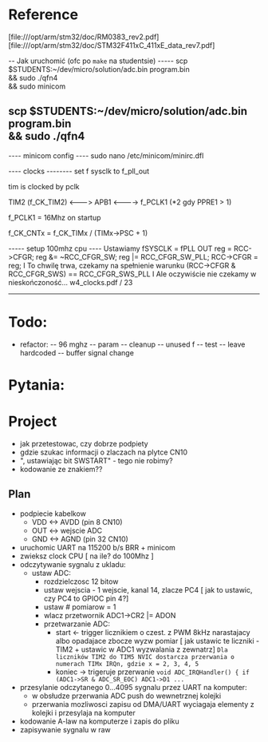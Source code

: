 # Reference 
[file:///opt/arm/stm32/doc/RM0383_rev2.pdf]
[file:///opt/arm/stm32/doc/STM32F411xC_411xE_data_rev7.pdf]

-- Jak uruchomić (ofc po `make` na studentsie) -----
scp $STUDENTS:~/dev/micro/solution/adc.bin program.bin \
&& sudo ./qfn4 \
&& sudo minicom

scp $STUDENTS:~/dev/micro/solution/adc.bin program.bin \
&& sudo ./qfn4
----------------------

---- minicom config ---- 
sudo nano /etc/minicom/minirc.dfl

---- clocks --------
set f sysclk to f_pll_out

tim is clocked by pclk

TIM2 (f_CK_TIM2) <---> APB1 <----> f_PCLK1 (*2 gdy PPRE1 > 1)

f_PCLK1 = 16Mhz on startup

f_CK_CNTx = f_CK_TIMx / (TIMx->PSC + 1) 


----- setup 100mhz cpu ----
Ustawiamy fSYSCLK = fPLL OUT
reg = RCC->CFGR;
reg &= ~RCC_CFGR_SW;
reg |= RCC_CFGR_SW_PLL;
RCC->CFGR = reg;
I To chwilę trwa, czekamy na spełnienie warunku
(RCC->CFGR & RCC_CFGR_SWS) == RCC_CFGR_SWS_PLL
I Ale oczywiście nie czekamy w nieskończoność... 
w4_clocks.pdf / 23


----------------------------

# Todo: 
- refactor: 
-- 96 mghz
-- param 
-- cleanup 
-- unused f
-- test
-- leave hardcoded
-- buffer signal change

# Pytania: 



# Project 
- jak przetestowac, czy dobrze podpiety
- gdzie szukac informacji o zlaczach na plytce CN10
- ", ustawiając bit SWSTART" - tego nie robimy? 
- kodowanie ze znakiem?? 

## Plan 
- podpiecie kabelkow
    - VDD <-> AVDD (pin 8 CN10)
    - OUT <-> wejscie ADC
    - GND <-> AGND (pin 32 CN10)
- uruchomic UART na 115200 b/s BRR + minicom
- zwieksz clock CPU [ na ile? do 100Mhz ]
- odczytywanie sygnalu z ukladu:
    - ustaw ADC: 
        - rozdzielczosc 12 bitow 
        - ustaw wejscia - 1 wejscie, kanal 14, zlacze PC4 [ jak to ustawic, czy PC4 to GPIOC pin 4?] 
        - ustaw # pomiarow = 1
        - wlacz przetwornik ADC1->CR2 |= ADON
        - przetwarzanie ADC: 
            - start <- trigger licznikiem o czest. z PWM 8kHz narastajacy albo opadajace zbocze wyzw pomiar 
                       [ jak ustawic te liczniki - TIM2 + ustawic w ADC1 wyzwalania z zewnatrz]
                        `Dla liczników TIM2 do TIM5 NVIC dostarcza przerwania o numerach TIMx IRQn, gdzie x = 2, 3, 4, 5`
            - koniec -> trigeruje przerwanie `void ADC_IRQHandler() { if (ADC1->SR & ADC_SR_EOC) ADC1->D1 ... `
- przesylanie odczytanego 0...4095 sygnalu przez UART na komputer:
    - w obsłudze przerwania ADC push do wewnetrznej kolejki
    - przerwania mozliwosci zapisu od DMA/UART wyciagaja elementy z kolejki i przesylaja na komputer
- kodowanie A-law na komputerze i zapis do pliku 
- zapisywanie sygnalu w raw
